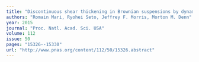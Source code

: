 ```yaml
---
title: "Discontinuous shear thickening in Brownian suspensions by dynamic simulation"
authors: "Romain Mari, Ryohei Seto, Jeffrey F. Morris, Morton M. Denn"
year: 2015
journal: "Proc. Natl. Acad. Sci. USA"
volume: 112
issue: 50
pages: "15326--15330"
url: "http://www.pnas.org/content/112/50/15326.abstract"
---
```

